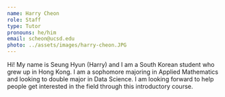 ```yaml
---
name: Harry Cheon
role: Staff
type: Tutor
pronouns: he/him
email: scheon@ucsd.edu
photo: ../assets/images/harry-cheon.JPG
---
```

Hi! My name is Seung Hyun (Harry) and I am a South Korean student who grew up in Hong Kong. I am a sophomore majoring in Applied Mathematics and looking to double major in Data Science. I am looking forward to help people get interested in the field through this introductory course. 